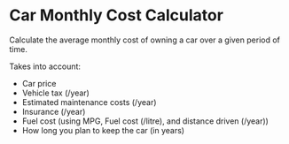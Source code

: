 # Car Monthly Cost Calculator

Calculate the average monthly cost of owning a car over a given period of time.

Takes into account:

-   Car price
-   Vehicle tax (/year)
-   Estimated maintenance costs (/year)
-   Insurance (/year)
-   Fuel cost (using MPG, Fuel cost (/litre), and distance driven (/year))
-   How long you plan to keep the car (in years)
